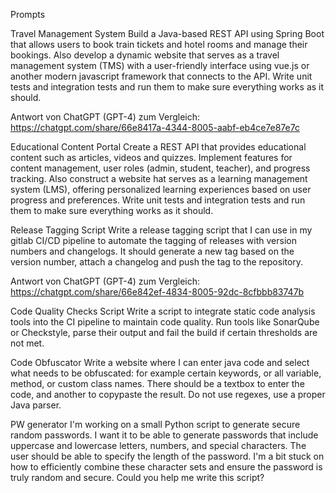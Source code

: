 
Prompts

Travel Management System Build a Java-based REST API using Spring Boot that allows users to book train tickets and hotel rooms and manage their bookings. Also develop a dynamic website that serves as a travel management system (TMS) with a user-friendly interface using vue.js or another modern javascript framework that connects to the API. Write unit tests and integration tests and run them to make sure everything works as it should.

Antwort von ChatGPT (GPT-4) zum Vergleich: https://chatgpt.com/share/66e8417a-4344-8005-aabf-eb4ce7e87e7c

Educational Content Portal Create a REST API that provides educational content such as articles, videos and quizzes. Implement features for content management, user roles (admin, student, teacher), and progress tracking. Also construct a website hat serves as a learning management system (LMS), offering personalized learning experiences based on user progress and preferences. Write unit tests and integration tests and run them to make sure everything works as it should.

Release Tagging Script Write a release tagging script that I can use in my gitlab CI/CD pipeline to automate the tagging of releases with version numbers and changelogs. It should generate a new tag based on the version number, attach a changelog and push the tag to the repository.

Antwort von ChatGPT (GPT-4) zum Vergleich: https://chatgpt.com/share/66e842ef-4834-8005-92dc-8cfbbb83747b

Code Quality Checks Script Write a script to integrate static code analysis tools into the CI pipeline to maintain code quality. Run tools like SonarQube or Checkstyle, parse their output and fail the build if certain thresholds are not met.

Code Obfuscator Write a website where I can enter java code and select what needs to be obfuscated: for example certain keywords, or all variable, method, or custom class names. There should be a textbox to enter the code, and another to copypaste the result. Do not use regexes, use a proper Java parser.

PW generator I'm working on a small Python script to generate secure random passwords. I want it to be able to generate passwords that include uppercase and lowercase letters, numbers, and special characters. The user should be able to specify the length of the password. I'm a bit stuck on how to efficiently combine these character sets and ensure the password is truly random and secure. Could you help me write this script?
